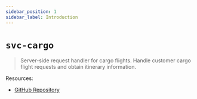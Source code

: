 ```yaml
---
sidebar_position: 1
sidebar_label: Introduction
---
```

# `svc-cargo`

> Server-side request handler for cargo flights.
> Handle customer cargo flight requests and obtain itinerary information.

Resources:
- [GitHub Repository](https://github.com/Arrow-air/svc-cargo)
